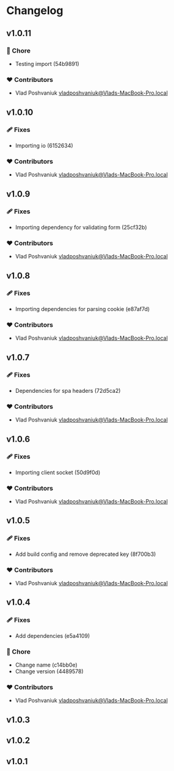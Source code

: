# Changelog

## v1.0.11


### 🏡 Chore

  - Testing import (54b9891)

### ❤️  Contributors

- Vlad Poshvaniuk <vladposhvaniuk@Vlads-MacBook-Pro.local>

## v1.0.10


### 🩹 Fixes

  - Importing io (6152634)

### ❤️  Contributors

- Vlad Poshvaniuk <vladposhvaniuk@Vlads-MacBook-Pro.local>

## v1.0.9


### 🩹 Fixes

  - Importing dependency for validating form (25cf32b)

### ❤️  Contributors

- Vlad Poshvaniuk <vladposhvaniuk@Vlads-MacBook-Pro.local>

## v1.0.8


### 🩹 Fixes

  - Importing dependencies for parsing cookie (e87af7d)

### ❤️  Contributors

- Vlad Poshvaniuk <vladposhvaniuk@Vlads-MacBook-Pro.local>

## v1.0.7


### 🩹 Fixes

  - Dependencies for spa headers (72d5ca2)

### ❤️  Contributors

- Vlad Poshvaniuk <vladposhvaniuk@Vlads-MacBook-Pro.local>

## v1.0.6


### 🩹 Fixes

  - Importing client socket (50d9f0d)

### ❤️  Contributors

- Vlad Poshvaniuk <vladposhvaniuk@Vlads-MacBook-Pro.local>

## v1.0.5


### 🩹 Fixes

  - Add build config and remove deprecated key (8f700b3)

### ❤️  Contributors

- Vlad Poshvaniuk <vladposhvaniuk@Vlads-MacBook-Pro.local>

## v1.0.4


### 🩹 Fixes

  - Add dependencies (e5a4109)

### 🏡 Chore

  - Change name (c14bb0e)
  - Change version (4489578)

### ❤️  Contributors

- Vlad Poshvaniuk <vladposhvaniuk@Vlads-MacBook-Pro.local>

## v1.0.3

## v1.0.2

## v1.0.1

